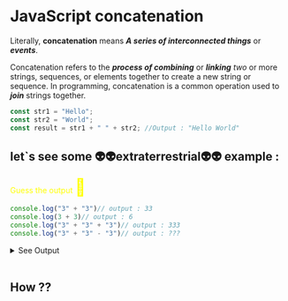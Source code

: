 # JavaScript concatenation

 Literally, __concatenation__ means ___A series of interconnected things___ or ___events___.
<br>

Concatenation refers to the ___process of combining___ or ___linking___ _two_ or more strings, sequences, or elements together to create a new string or sequence. In programming, concatenation is a common operation used to ___join___ strings together.

```javascript
const str1 = "Hello";
const str2 = "World";
const result = str1 + " " + str2; //Output : "Hello World"
```

## let`s see some 👽👽extraterrestrial👽👽 example : <br>

<p style="color : yellow">Guess the output <span style="font-size: 30px">🤯</span></p>

```javascript 
console.log("3" + "3")// output : 33
console.log(3 + 3)// output : 6
console.log("3" + "3" + "3")// output : 333
console.log("3" + "3" - "3")// output : ???
```
<details>
<summary>See Output</summary><br>

```
30
```
</details><br>

## How ??





